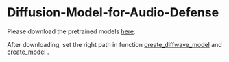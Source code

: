 # Diffusion-Model-for-Audio-Defense

Please download the pretrained models [here](https://drive.google.com/drive/folders/1BqvUYf6aJSDLPL5GeRkb1HKzCF3NhCO3?usp=sharing).

After downloading, set the right path in function [create_diffwave_model](https://github.com/cychomatica/Diffusion-Model-for-Audio-Defense/blob/98f8ce7973926442f23eff0a9e603a1d40bbe5cf/diffusion_models/diffwave_ddpm.py#L242)
and [create_model](https://github.com/cychomatica/Diffusion-Model-for-Audio-Defense/blob/98f8ce7973926442f23eff0a9e603a1d40bbe5cf/audio_models/ConvNets_SpeechCommands/create_model.py#L7)
.

